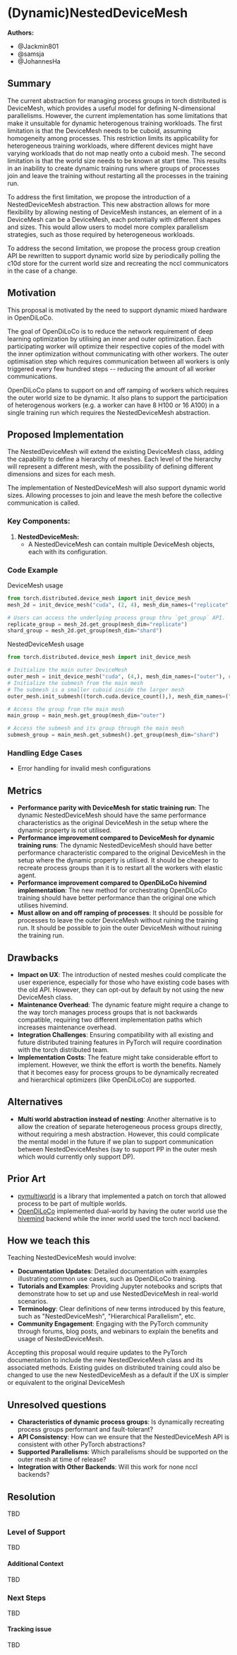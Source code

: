 # (Dynamic)NestedDeviceMesh

**Authors:**
* @Jackmin801
* @samsja 
* @JohannesHa

## **Summary**
The current abstraction for managing process groups in torch distributed is DeviceMesh, which provides a useful model for defining N-dimensional parallelisms.
However, the current implementation has some limitations that make it unsuitable for dynamic heterogenous training workloads.
The first limitation is that the DeviceMesh needs to be cuboid, assuming homogeneity among processes.
This restriction limits its applicability for heterogeneous training workloads, where different devices might have varying workloads that do not map neatly onto a cuboid mesh.
The second limitation is that the world size needs to be known at start time. This results in an inability to create dynamic training runs where groups of processes join and leave the training without restarting all the processes in the training run.

To address the first limitation, we propose the introduction of a NestedDeviceMesh abstraction.
This new abstraction allows for more flexibility by allowing nesting of DeviceMesh instances, an element of in a DeviceMesh can be a DeviceMesh, each potentially with different shapes and sizes.
This would allow users to model more complex parallelism strategies, such as those required by heterogeneous workloads.

To address the second limitation, we propose the process group creation API be rewritten to support dynamic world size by periodically polling the c10d store for the current world size and recreating the nccl communicators in the case of a change.

## **Motivation**
This proposal is motivated by the need to support dynamic mixed hardware in OpenDiLoCo.

The goal of OpenDiLoCo is to reduce the network requirement of deep learning optimization by utilising an inner and outer optimization.
Each participating worker will optimize their respective copies of the model with the inner optimization without communicating with other workers.
The outer optimisation step which requires communication between all workers is only triggered every few hundred steps -- reducing the amount of all worker communications.

OpenDiLoCo plans to support on and off ramping of workers which requires the outer world size to be dynamic.
It also plans to support the participation of heterogenous workers (e.g. a worker can have 8 H100 or 16 A100) in a single training run which requires the NestedDeviceMesh abstraction.

## **Proposed Implementation**
The NestedDeviceMesh will extend the existing DeviceMesh class, adding the capability to define a hierarchy of meshes.
Each level of the hierarchy will represent a different mesh, with the possibility of defining different dimensions and sizes for each mesh.

The implementation of NestedDeviceMesh will also support dynamic world sizes.
Allowing processes to join and leave the mesh before the collective communication is called.

### Key Components:
1. **NestedDeviceMesh:**
   - A NestedDeviceMesh can contain multiple DeviceMesh objects, each with its configuration.

### Code Example

DeviceMesh usage
```python
from torch.distributed.device_mesh import init_device_mesh
mesh_2d = init_device_mesh("cuda", (2, 4), mesh_dim_names=("replicate", "shard"))

# Users can access the underlying process group thru `get_group` API.
replicate_group = mesh_2d.get_group(mesh_dim="replicate")
shard_group = mesh_2d.get_group(mesh_dim="shard")
```

NestedDeviceMesh usage
```python
from torch.distributed.device_mesh import init_device_mesh

# Initialize the main outer DeviceMesh
outer_mesh = init_device_mesh("cuda", (4,), mesh_dim_names=("outer"), rdzv_endpoint="10.0.0.1:29400")
# Initialize the submesh from the main mesh
# The submesh is a smaller cuboid inside the larger mesh
outer_mesh.init_submesh((torch.cuda.device_count(),), mesh_dim_names=("replicate"), rdzv_endpoint="127.0.0.1:29401")

# Access the group from the main mesh
main_group = main_mesh.get_group(mesh_dim="outer")

# Access the submesh and its group through the main mesh
submesh_group = main_mesh.get_submesh().get_group(mesh_dim="shard")
```

### Handling Edge Cases
- Error handling for invalid mesh configurations

## **Metrics**
- **Performance parity with DeviceMesh for static training run**: The dynamic NestedDeviceMesh should have the same performance characteristics as the original DeviceMesh in the setup where the dynamic property is not utilised.
- **Performance improvement compared to DeviceMesh for dynamic training runs**: The dynamic NestedDeviceMesh should have better performance characteristic compared to the original DeviceMesh in the setup where the dynamic property is utilised. It should be cheaper to recreate process groups than it is to restart all the workers with elastic agent.
- **Performance improvement compared to OpenDiLoCo hivemind implementation**: The new method for orchestrating OpenDiLoCo training should have better performance than the original one which utilises hivemind.
- **Must allow on and off ramping of processes**: It should be possible for processes to leave the outer DeviceMesh without ruining the training run. It should be possible to join the outer DeviceMesh without ruining the training run.

## **Drawbacks**
- **Impact on UX**: The introduction of nested meshes could complicate the user experience, especially for those who have existing code bases with the old API. However, they can opt-out by default by not using the new DeviceMesh class.
- **Maintenance Overhead**: The dynamic feature might require a change to the way torch manages process groups that is not backwards compatible, requiring two different implementation paths which increases maintenance overhead.
- **Integration Challenges**: Ensuring compatibility with all existing and future distributed training features in PyTorch will require coordination with the torch distributed team.
- **Implementation Costs**: The feature might take considerable effort to implement. However, we think the effort is worth the benefits. Namely that it becomes easy for process groups to be dynamically recreated and hierarchical optimizers (like OpenDiLoCo) are supported.

## **Alternatives**
- **Multi world abstraction instead of nesting**: Another alternative is to allow the creation of separate heterogeneous process groups directly, without requiring a mesh abstraction. However, this could complicate the mental model in the future if we plan to support communication between NestedDeviceMeshes (say to support PP in the outer mesh which would currently only support DP).

## **Prior Art**

- [pymultiworld](https://github.com/cisco-open/pymultiworld) is a library that implemented a patch on torch that allowed process to be part of multiple worlds.
- [OpenDiLoCo](https://github.com/PrimeIntellect-ai/OpenDiLoCo) implemented dual-world by having the outer world use the [hivemind](https://github.com/learning-at-home/hivemind) backend while the inner world used the torch nccl backend.

## **How we teach this**
Teaching NestedDeviceMesh would involve:

- **Documentation Updates**: Detailed documentation with examples illustrating common use cases, such as OpenDiLoCo training.
- **Tutorials and Examples**: Providing Jupyter notebooks and scripts that demonstrate how to set up and use NestedDeviceMesh in real-world scenarios.
- **Terminology**: Clear definitions of new terms introduced by this feature, such as "NestedDeviceMesh", "Hierarchical Parallelism", etc.
- **Community Engagement**: Engaging with the PyTorch community through forums, blog posts, and webinars to explain the benefits and usage of NestedDeviceMesh.

Accepting this proposal would require updates to the PyTorch documentation to include the new NestedDeviceMesh class and its associated methods. Existing guides on distributed training could also be changed to use the new NestedDeviceMesh as a default if the UX is simpler or equivalent to the original DeviceMesh

## **Unresolved questions**
- **Characteristics of dynamic process groups**: Is dynamically recreating process groups performant and fault-tolerant?
- **API Consistency**: How can we ensure that the NestedDeviceMesh API is consistent with other PyTorch abstractions?
- **Supported Parallelisms**: Which parallelisms should be supported on the outer mesh at time of release?
- **Integration with Other Backends**: Will this work for none nccl backends?

## **Resolution**
TBD

### Level of Support
TBD

#### Additional Context
TBD

### Next Steps
TBD

#### Tracking issue
TBD
